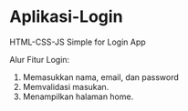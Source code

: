 # Aplikasi-Login
HTML-CSS-JS Simple for Login App

Alur Fitur Login:
1. Memasukkan nama, email, dan password
2. Memvalidasi masukan.
3. Menampilkan halaman home.
